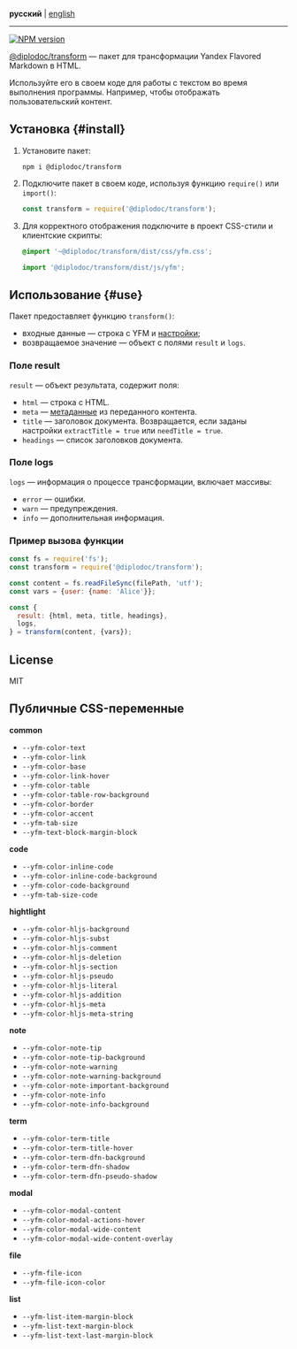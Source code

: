 **русский** | [english](https://github.com/yandex-cloud/yfm-transform/blob/master/README.md)

---

[![NPM version](https://img.shields.io/npm/v/@diplodoc/transform.svg?style=flat)](https://www.npmjs.org/package/@diplodoc/transform)

[@diplodoc/transform](https://www.npmjs.com/package/@diplodoc/transform) — пакет для трансформации Yandex Flavored Markdown в HTML.

Используйте его в своем коде для работы с текстом во время выполнения программы. Например, чтобы отображать пользовательский контент.

## Установка {#install}

1. Установите пакет:

   ```shell
   npm i @diplodoc/transform
   ```

1. Подключите пакет в своем коде, используя функцию `require()` или `import()`:

   ```javascript
   const transform = require('@diplodoc/transform');
   ```

1. Для корректного отображения подключите в проект CSS-стили и клиентские скрипты:

   ```css
   @import '~@diplodoc/transform/dist/css/yfm.css';
   ```

   ```javascript
   import '@diplodoc/transform/dist/js/yfm';
   ```

## Использование {#use}

Пакет предоставляет функцию `transform()`:

- входные данные — строка с YFM и [настройки](settings.md);
- возвращаемое значение — объект с полями `result` и `logs`.

### Поле result

`result` — объект результата, содержит поля:

- `html` — строка с HTML.
- `meta` — [метаданные](../../syntax/meta.md#meta) из переданного контента.
- `title` — заголовок документа. Возвращается, если заданы настройки `extractTitle = true` или `needTitle = true`.
- `headings` — список заголовков документа.

### Поле logs

`logs` — информация о процессе трансформации, включает массивы:

- `error` — ошибки.
- `warn` — предупреждения.
- `info` — дополнительная информация.

### Пример вызова функции

```javascript
const fs = require('fs');
const transform = require('@diplodoc/transform');

const content = fs.readFileSync(filePath, 'utf');
const vars = {user: {name: 'Alice'}};

const {
  result: {html, meta, title, headings},
  logs,
} = transform(content, {vars});
```

## License

MIT

## Публичные CSS-переменные

**common**

- `--yfm-color-text`
- `--yfm-color-link`
- `--yfm-color-base`
- `--yfm-color-link-hover`
- `--yfm-color-table`
- `--yfm-color-table-row-background`
- `--yfm-color-border`
- `--yfm-color-accent`
- `--yfm-tab-size`
- `--yfm-text-block-margin-block`

**code**

- `--yfm-color-inline-code`
- `--yfm-color-inline-code-background`
- `--yfm-color-code-background`
- `--yfm-tab-size-code`

**hightlight**

- `--yfm-color-hljs-background`
- `--yfm-color-hljs-subst`
- `--yfm-color-hljs-comment`
- `--yfm-color-hljs-deletion`
- `--yfm-color-hljs-section`
- `--yfm-color-hljs-pseudo`
- `--yfm-color-hljs-literal`
- `--yfm-color-hljs-addition`
- `--yfm-color-hljs-meta`
- `--yfm-color-hljs-meta-string`

**note**

- `--yfm-color-note-tip`
- `--yfm-color-note-tip-background`
- `--yfm-color-note-warning`
- `--yfm-color-note-warning-background`
- `--yfm-color-note-important-background`
- `--yfm-color-note-info`
- `--yfm-color-note-info-background`

**term**

- `--yfm-color-term-title`
- `--yfm-color-term-title-hover`
- `--yfm-color-term-dfn-background`
- `--yfm-color-term-dfn-shadow`
- `--yfm-color-term-dfn-pseudo-shadow`

**modal**

- `--yfm-color-modal-content`
- `--yfm-color-modal-actions-hover`
- `--yfm-color-modal-wide-content`
- `--yfm-color-modal-wide-content-overlay`

**file**

- `--yfm-file-icon`
- `--yfm-file-icon-color`

**list**

- `--yfm-list-item-margin-block`
- `--yfm-list-text-margin-block`
- `--yfm-list-text-last-margin-block`
